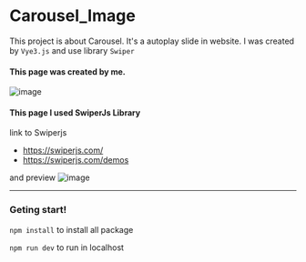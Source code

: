 # Carousel_Image

This project is about Carousel. It's a autoplay slide in website. I was created by `Vye3.js` and use library `Swiper`

#### This page was created by me.
![image](https://github.com/ThanakornWongklad1/Carousel_Image/assets/102203038/e0fbe766-50c5-486c-8630-b039cbb063c7)

#### This page I used SwiperJs Library
link to Swiperjs 
- https://swiperjs.com/
- https://swiperjs.com/demos


and preview
![image](https://github.com/ThanakornWongklad1/Carousel_Image/assets/102203038/60674436-9f7d-48ff-b499-da75a9ef3563)

---
### Geting start!
```npm install``` to install all package

```npm run dev``` to run in localhost
